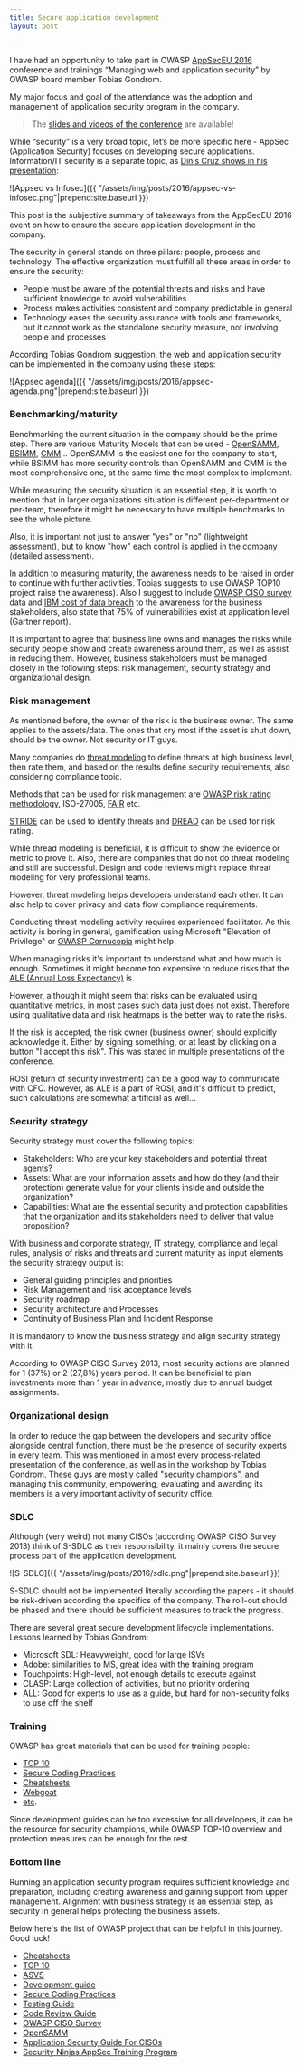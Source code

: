 ```yaml
---
title: Secure application development
layout: post

---
```


I have had an opportunity to take part in OWASP [AppSecEU 2016](http://2016.appsec.eu/) conference and trainings “Managing web and application security” by OWASP board member Tobias Gondrom.

My major focus and goal of the attendance was the adoption and management of application security program in the company.

> The [slides and videos of the conference](http://2016.appsec.eu/?page_id=914) are available! 

While “security” is a very broad topic, let’s be more specific here - AppSec (Application Security) focuses on developing secure applications. Information/IT security is a separate topic, as [Dinis Cruz shows in his presentation](http://2016.appsec.eu/wp-content/uploads/2016/07/AppSecEU2016-Dinis-Cruz-Using-Jira-To-Manage-Risks.pdf):

![Appsec vs Infosec]({{ "/assets/img/posts/2016/appsec-vs-infosec.png"|prepend:site.baseurl }})

This post is the subjective summary of takeaways from the AppSecEU 2016 event on how to ensure the secure application development in the company.

The security in general stands on three pillars: people, process and technology. The effective organization must fulfill all these areas in order to ensure the security:

 * People must be aware of the potential threats and risks and have sufficient knowledge to avoid vulnerabilities
 * Process makes activities consistent and company predictable in general
 * Technology eases the security assurance with tools and frameworks, but it cannot work as the standalone security measure, not involving people and processes

According Tobias Gondrom suggestion, the web and application security can be implemented in the company using these steps:

![Appsec agenda]({{ "/assets/img/posts/2016/appsec-agenda.png"|prepend:site.baseurl }})

### Benchmarking/maturity

Benchmarking the current situation in the company should be the prime step. There are various Maturity Models that can be used - [OpenSAMM](https://www.owasp.org/index.php/OWASP_SAMM_Project), [BSIMM](https://www.cigital.com/services/software-security-strategy/bsimm-assessment/), [CMM](https://en.wikipedia.org/wiki/Capability_Maturity_Model)... OpenSAMM is the easiest one for the company to start, while BSIMM has more security controls than OpenSAMM and CMM is the most comprehensive one, at the same time the most complex to implement.

While measuring the security situation is an essential step, it is worth to mention that in larger organizations situation is different per-department or per-team, therefore it might be necessary to have multiple benchmarks to see the whole picture.

Also, it is important not just to answer "yes" or "no" (lightweight assessment), but to know "how" each control is applied in the company (detailed assessment).

In addition to measuring maturity, the awareness needs to be raised in order to continue with further activities. Tobias suggests to use OWASP TOP10 project raise the awareness).
Also I suggest to include [OWASP CISO survey](https://www.owasp.org/index.php/OWASP_CISO_Survey) data and [IBM cost of data breach](http://www.ibm.com/security/infographics/data-breach/) to the awareness for the business stakeholders, also state that 75% of vulnerabilities exist at application level (Gartner report).

It is important to agree that business line owns and manages the risks while security people show and create awareness around them, as well as assist in reducing them.
However, business stakeholders must be managed closely in the following steps: risk management, security strategy and organizational design.

### Risk management

As mentioned before, the owner of the risk is the business owner. The same applies to the assets/data. The ones that cry most if the asset is shut down, should be the owner. Not security or IT guys.

Many companies do [threat modeling](https://www.owasp.org/index.php/Application_Threat_Modeling) to define threats at high business level, then rate them, and based on the results define security requirements, also considering compliance topic.

Methods that can be used for risk management are [OWASP risk rating methodology](https://www.owasp.org/index.php/OWASP_Risk_Rating_Methodology), ISO-27005, [FAIR](https://en.wikipedia.org/wiki/Factor_analysis_of_information_risk) etc.

[STRIDE](https://en.wikipedia.org/wiki/STRIDE_(security)) can be used to identify threats and [DREAD](https://en.wikipedia.org/wiki/DREAD_(risk_assessment_model)) can be used for risk rating.

While thread modeling is beneficial, it is difficult to show the evidence or metric to prove it. Also, there are companies that do not do threat modeling and still are successful. Design and code reviews might replace threat modeling for very professional teams.

However, threat modeling helps developers understand each other. It can also help to cover privacy and data flow compliance requirements.

Conducting threat modeling activity requires experienced facilitator. As this activity is boring in general, gamification using Microsoft "Elevation of Privilege" or [OWASP Cornucopia](https://www.owasp.org/index.php/OWASP_Cornucopia) might help.

When managing risks it's important to understand what and how much is enough. Sometimes it might become too expensive to reduce risks that the [ALE (Annual Loss Expectancy)](https://en.wikipedia.org/wiki/Annualized_loss_expectancy) is.

However, although it might seem that risks can be evaluated using quantitative metrics, in most cases such data just does not exist. Therefore using qualitative data and risk heatmaps is the better way to rate the risks.

If the risk is accepted, the risk owner (business owner) should explicitly acknowledge it. Either by signing something, or at least by clicking on a button "I accept this risk". This was stated in multiple presentations of the conference.

ROSI (return of security investment) can be a good way to communicate with CFO. However, as ALE is a part of ROSI, and it's difficult to predict, such calculations are somewhat artificial as well...

### Security strategy

Security strategy must cover the following topics:

 * Stakeholders: Who are your key stakeholders and potential threat agents?
 * Assets: What are your information assets and how do they (and their protection) generate value for your clients inside and outside the organization?
 * Capabilities: What are the essential security and protection capabilities that the organization and its stakeholders need to deliver that value proposition?

With business and corporate strategy, IT strategy, compliance and legal rules, analysis of risks and threats and current maturity as input elements the security strategy output is:

 * General guiding principles and priorities
 * Risk Management and risk acceptance levels
 * Security roadmap
 * Security architecture and Processes
 * Continuity of Business Plan and Incident Response

It is mandatory to know the business strategy and align security strategy with it.

According to OWASP CISO Survey 2013, most security actions are planned for 1 (37%) or 2 (27,8%) years period. It can be beneficial to plan investments more than 1 year in advance, mostly due to annual budget assignments.

### Organizational design

In order to reduce the gap between the developers and security office alongside central function, there must be the presence of security experts in every team. This was mentioned in almost every process-related presentation of the conference, as well as in the workshop by Tobias Gondrom. These guys are mostly called "security champions", and managing this community, empowering, evaluating and awarding its members is a very important activity of security office.

### SDLC

Although (very weird) not many CISOs (according OWASP CISO Survey 2013) think of S-SDLC as their responsibility, it mainly covers the secure process part of the application development.

![S-SDLC]({{ "/assets/img/posts/2016/sdlc.png"|prepend:site.baseurl }})

S-SDLC should not be implemented literally according the papers - it should be risk-driven according the specifics of the company.
The roll-out should be phased and there should be sufficient measures to track the progress.

There are several great secure development lifecycle implementations. Lessons learned by Tobias Gondrom:

 * Microsoft SDL: Heavyweight, good for large ISVs
 * Adobe: similarities to MS, great idea with the training program
 * Touchpoints: High-level, not enough details to execute against
 * CLASP: Large collection of activities, but no priority ordering
 * ALL: Good for experts to use as a guide, but hard for non-security folks to use off the shelf

### Training

OWASP has great materials that can be used for training people:

 * [TOP 10](https://www.owasp.org/index.php/Category:OWASP_Top_Ten_Project)
 * [Secure Coding Practices](https://www.owasp.org/index.php/OWASP_Secure_Coding_Practices_-_Quick_Reference_Guide)
 * [Cheatsheets](https://www.owasp.org/index.php/Cheat_Sheets)
 * [Webgoat](https://www.owasp.org/index.php/Category:OWASP_WebGoat_Project)
 * [etc](https://www.owasp.org/index.php/Category:OWASP_Project).

Since development guides can be too excessive for all developers, it can be the resource for security champions, while OWASP TOP-10 overview and protection measures can be enough for the rest.


### Bottom line

Running an application security program requires sufficient knowledge and preparation, including creating awareness and gaining support from upper management. Alignment with business strategy is an essential step, as security in general helps protecting the business assets.

Below here's the list of OWASP project that can be helpful in this journey. Good luck!

 * [Cheatsheets](https://www.owasp.org/index.php/Cheat_Sheets)
 * [TOP 10](https://www.owasp.org/index.php/Category:OWASP_Top_Ten_Project)
 * [ASVS](https://www.owasp.org/index.php/Category:OWASP_Application_Security_Verification_Standard_Project)
 * [Development guide](https://www.owasp.org/index.php/Category:OWASP_Guide_Project)
 * [Secure Coding Practices](https://www.owasp.org/index.php/OWASP_Secure_Coding_Practices_-_Quick_Reference_Guide)
 * [Testing Guide](https://www.owasp.org/index.php/OWASP_Testing_Project)
 * [Code Review Guide](https://www.owasp.org/index.php/Category:OWASP_Code_Review_Project)
 * [OWASP CISO Survey](https://www.owasp.org/index.php/OWASP_CISO_Survey)
 * [OpenSAMM](https://www.owasp.org/index.php/OWASP_SAMM_Project)
 * [Application Security Guide For CISOs](https://www.owasp.org/index.php/Application_Security_Guide_For_CISOs)
 * [Security Ninjas AppSec Training Program](https://www.owasp.org/index.php/Category:OWASP_Security_Ninjas_AppSec_Training_Program)
